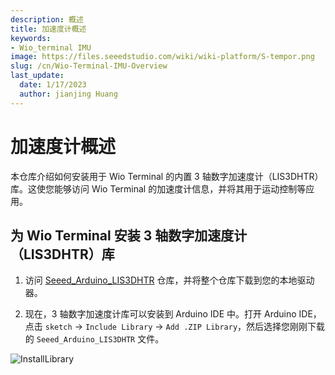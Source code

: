```yaml
---
description: 概述
title: 加速度计概述
keywords:
- Wio_terminal IMU
image: https://files.seeedstudio.com/wiki/wiki-platform/S-tempor.png
slug: /cn/Wio-Terminal-IMU-Overview
last_update:
  date: 1/17/2023
  author: jianjing Huang
---
```


# 加速度计概述

本仓库介绍如何安装用于 Wio Terminal 的内置 3 轴数字加速度计（LIS3DHTR）库。这使您能够访问 Wio Terminal 的加速度计信息，并将其用于运动控制等应用。

## 为 Wio Terminal 安装 3 轴数字加速度计（LIS3DHTR）库

1. 访问 [Seeed_Arduino_LIS3DHTR](https://github.com/Seeed-Studio/Seeed_Arduino_LIS3DHTR/tree/master) 仓库，并将整个仓库下载到您的本地驱动器。

2. 现在，3 轴数字加速度计库可以安装到 Arduino IDE 中。打开 Arduino IDE，点击 `sketch` -> `Include Library` -> `Add .ZIP Library`，然后选择您刚刚下载的 `Seeed_Arduino_LIS3DHTR` 文件。

![InstallLibrary](https://files.seeedstudio.com/wiki/Wio-Terminal/img/Xnip2019-11-21_15-50-13.jpg)